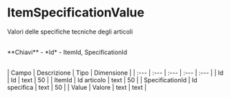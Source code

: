 # ItemSpecificationValue
Valori delle specifiche tecniche degli articoli

<br>
**Chiavi**
- *Id*
- ItemId, SpecificationId
<br><br>

| Campo | Descrizione | Tipo | Dimensione | 
| :--- | :--- | :--- | :--- | :--- |
| Id | Id | text | 50 |
| ItemId | Id articolo | text | 50 |
| SpecificationId | Id specifica | text | 50 |
| Value | Valore | text | text |

